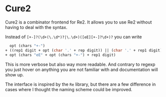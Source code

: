 # Cure2

Cure2 is a combinator frontend for Re2. It allows you to use Re2 without having
to deal with the syntax.

Instead of `[+-]?(\d+(\.\d*)?|\.\d+)([eE][+-]?\d+)?` you can write

```ocaml
  opt (chars "+-")
+ ((rep1 digit + opt (char '.' + rep digit)) || (char '.' + rep1 digit))
+ opt (chars "eE" + opt (chars "+-") + rep1 digit)
```

This is more verbose but also way more readable. And contrary to regexp you just
hover on anything you are not familiar with and documentation will show up.

The interface is inspired by the `Re` library, but there are a few difference in
cases where I thought the naming scheme could be improved.
